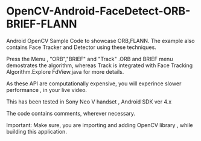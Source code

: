 OpenCV-Android-FaceDetect-ORB-BRIEF-FLANN
=========================================

Android OpenCV Sample Code to showcase ORB,FLANN. The example also contains Face Tracker and Detector using these techniques.

Press the Menu , "ORB","BRIEF" and "Track" .ORB and BRIEF menu demostrates the algorithm, whereas Track is integrated with Face Tracking Algorithm.Explore FdView.java for more details.

As these API are computationally expensive, you will experince slower performance , in your live video.

This has been tested in Sony Neo V handset , Android SDK ver 4.x

The code contains comments, wherever necessary.

Important: Make sure, you are importing and adding OpenCV library , while building this application.



